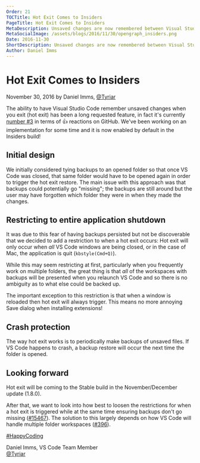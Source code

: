 ```yaml
---
Order: 21
TOCTitle: Hot Exit Comes to Insiders
PageTitle: Hot Exit Comes to Insiders
MetaDescription: Unsaved changes are now remembered between Visual Studio Code sessions.
MetaSocialImage: /assets/blogs/2016/11/30/opengraph_insiders.png
Date: 2016-11-30
ShortDescription: Unsaved changes are now remembered between Visual Studio Code sessions.
Author: Daniel Imms
---
```


# Hot Exit Comes to Insiders

November 30, 2016 by Daniel Imms, [@Tyriar](https://twitter.com/Tyriar)

The ability to have Visual Studio Code remember unsaved changes when you exit (hot exit) has been a long requested feature, in fact it's currently [number #3](https://github.com/microsoft/vscode/issues/101) in terms of 👍 reactions on GitHub. We've been working on an implementation for some time and it is now enabled by default in the Insiders build!

## Initial design

We initially considered tying backups to an opened folder so that once VS Code was closed, that same folder would have to be opened again in order to trigger the hot exit restore. The main issue with this approach was that backups could potentially go "missing"; the backups are still around but the user may have forgotten which folder they were in when they made the changes.

## Restricting to entire application shutdown

It was due to this fear of having backups persisted but not be discoverable that we decided to add a restriction to when a hot exit occurs: Hot exit will only occur when *all* VS Code windows are being closed, or in the case of Mac, the application is quit (`kbstyle(Cmd+Q)`).

While this may seem restricting at first, particularly when you frequently work on multiple folders, the great thing is that *all* of the workspaces with backups will be presented when you relaunch VS Code and so there is no ambiguity as to what else could be backed up.

The important exception to this restriction is that when a window is reloaded then hot exit will always trigger. This means no more annoying Save dialog when installing extensions!

## Crash protection

The way hot exit works is to periodically make backups of unsaved files. If VS Code happens to crash, a backup restore will occur the next time the folder is opened.

## Looking forward

Hot exit will be coming to the Stable build in the November/December update (1.8.0).

After that, we want to look into how best to loosen the restrictions for when a hot exit is triggered while at the same time ensuring backups don't go missing ([#15467](https://github.com/microsoft/vscode/issues/15467)). The solution to this largely depends on how VS Code will handle multiple folder workspaces ([#396](https://github.com/microsoft/vscode/issues/396)).

[#HappyCoding](https://twitter.com/hashtag/HappyCoding?src=hash)

Daniel Imms, VS Code Team Member <br> [@Tyriar](https://twitter.com/Tyriar)
